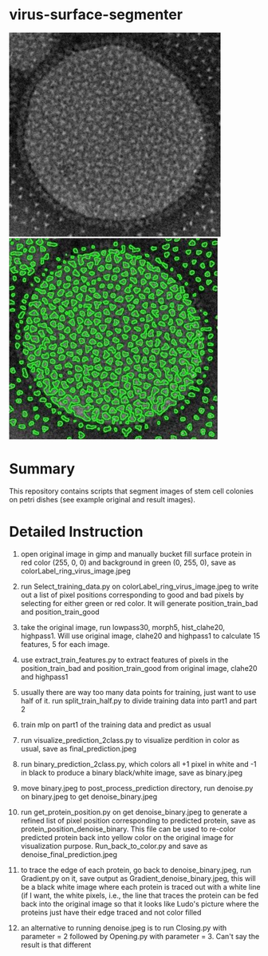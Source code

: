 virus-surface-segmenter
===========

<img src="https://github.com/zs-zhuang/virus-surface-segmenter/blob/main/images/original.JPG"> <img src="https://github.com/zs-zhuang/virus-surface-segmenter/blob/main/images/result3.JPG">

# Summary

This repository contains scripts that segment images of stem cell colonies on petri dishes (see example original and result images).

# Detailed Instruction

1. open original image in gimp and manually bucket fill surface protein in red color (255, 0, 0) and background in green (0, 255, 0), save as colorLabel_ring_virus_image.jpeg

2. run Select_training_data.py on colorLabel_ring_virus_image.jpeg to write out a list of pixel positions corresponding to good and bad pixels by selecting for either green or red color. It will generate position_train_bad and position_train_good

3. take the original image, run lowpass30, morph5, hist_clahe20, highpass1. Will use original image, clahe20 and highpass1 to calculate 15 features, 5 for each image. 
 
4. use extract_train_features.py to extract features of pixels in the position_train_bad and position_train_good from original image, clahe20 and highpass1

5. usually there are way too many data points for training, just want to use half of it. run split_train_half.py to divide training data into part1 and part 2

6. train mlp on part1 of the training data and predict as usual

7. run visualize_prediction_2class.py to visualize perdition in color as usual, save as final_prediction.jpeg

8. run binary_prediction_2class.py, which colors all +1 pixel in white and -1 in black to produce a binary black/white image, save as binary.jpeg

9. move binary.jpeg to post_process_prediction directory, run denoise.py on binary.jpeg to get denoise_binary.jpeg

10. run get_protein_position.py on get denoise_binary.jpeg to generate a refined list of pixel position corresponding to predicted protein, save as protein_position_denoise_binary. This file can be used to re-color predicted protein back into yellow color on the original image for visualization purpose. Run_back_to_color.py and save as denoise_final_prediction.jpeg

11. to trace the edge of each protein, go back to denoise_binary.jpeg, run Gradient.py on it, save output as Gradient_denoise_binary.jpeg, this will be a black white image where each protein is traced out with a white line (if I want, the white pixels, i.e., the line that traces the protein can be fed back into the original image so that it looks like Ludo's picture where the proteins just have their edge traced and not color filled

12. an alternative to running denoise.jpeg is to run Closing.py with parameter = 2 followed by Opening.py with parameter = 3. Can't say the result is that different
